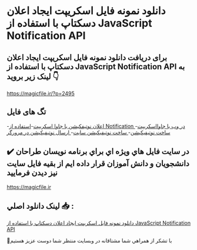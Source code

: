 # دانلود نمونه فایل اسکریپت ایجاد اعلان دسکتاپ با استفاده از JavaScript Notification API

## برای دریافت دانلود نمونه فایل اسکریپت ایجاد اعلان دسکتاپ با استفاده از JavaScript Notification API به لینک زیر بروید 👇

https://magicfile.ir/?p=2495

## تگ های فایل

-[اعلان نوتیفکیشن با جاوا اسکریپت](https://magicfile.ir/product/javascript-notification-api/)-[استفاده از Notification در وب با جاوااسکریپت](https://magicfile.ir/product/javascript-notification-api/)-[ساخت نوتیفیکیشن](https://magicfile.ir/product/javascript-notification-api/)-[ ساخت نوتیفیکیشن سایت](https://magicfile.ir/product/javascript-notification-api/)-[ ارسال نوتیفیکیشن در مرورگر](https://magicfile.ir/product/javascript-notification-api/)

## ✔️ در سايت فايل هاي ويژه اي براي برنامه نويسان طراحان دانشجويان و دانش آموزان قرار داده ايم از بقيه فايل سايت نيز ديدن فرماييد

https://magicfile.ir


## لينک دانلود اصلي 📥 :

[دانلود نمونه فایل اسکریپت ایجاد اعلان دسکتاپ با استفاده از JavaScript Notification API](https://magicfile.ir/product/javascript-notification-api/) 


🙏با تشکر از همراهي شما مشتاقانه در وبسایت منتظر شما دوست عزیز هستیم

